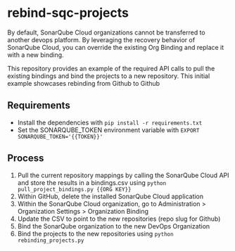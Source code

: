 # rebind-sqc-projects

By default, SonarQube Cloud organizations cannot be transferred to another devops platform. By leveraging the recovery
behavior of SonarQube Cloud, you can override the existing Org Binding and replace it with a new binding.

This repository provides an example of the required API calls to pull the existing bindings and bind the projects to a
new repository. This initial example showcases rebinding from Github to Github

## Requirements
* Install the dependencies with `pip install -r requirements.txt`
* Set the SONARQUBE_TOKEN environment variable with `EXPORT SONARQUBE_TOKEN='{{TOKEN}}'`

## Process

1. Pull the current repository mappings by calling the SonarQube Cloud API and store the results in a bindings.csv using `python pull_project_bindings.py {{ORG KEY}}`
2. Within GitHub, delete the installed SonarQube Cloud application
3. Within the SonarQube Cloud organization, go to Administration > Organization Settings > Organization Binding
4. Update the CSV to point to the new repositories (repo slug for Github)
5. Bind the SonarQube organization to the new DevOps Organization
6. Bind the projects to the new repositories using `python rebinding_projects.py`